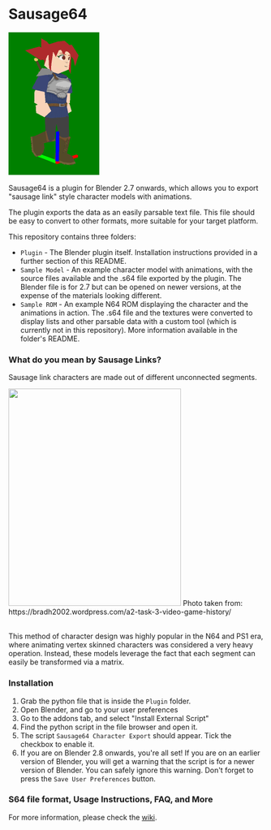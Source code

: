 # Sausage64

<img src=".github/Catherine.gif" width="179" height="281"/>

Sausage64 is a plugin for Blender 2.7 onwards, which allows you to export "sausage link" style character models with animations. 

The plugin exports the data as an easily parsable text file. This file should be easy to convert to other formats, more suitable for your target platform. 

This repository contains three folders:
* `Plugin` - The Blender plugin itself. Installation instructions provided in a further section of this README. 
* `Sample Model` - An example character model with animations, with the source files available and the .s64 file exported by the plugin. The Blender file is for 2.7 but can be opened on newer versions, at the expense of the materials looking different. 
* `Sample ROM` - An example N64 ROM displaying the character and the animations in action. The .s64 file and the textures were converted to display lists and other parsable data with a custom tool (which is currently not in this repository). More information available in the folder's README. 

### What do you mean by Sausage Links?
Sausage link characters are made out of different unconnected segments. 

<img src=".github/C29E784C-ABFE-493E-A042-FC4DFDF86F3D.jpeg" width="340" height="428"/>
Photo taken from: https://bradh2002.wordpress.com/a2-task-3-video-game-history/
</br></br>

This method of character design was highly popular in the N64 and PS1 era, where animating vertex skinned characters was considered a very heavy operation. Instead, these models leverage the fact that each segment can easily be transformed via a matrix.

### Installation 
1. Grab the python file that is inside the `Plugin` folder.
2. Open Blender, and go to your user preferences
3. Go to the addons tab, and select "Install External Script"
4. Find the python script in the file browser and open it. 
5. The script `Sausage64 Character Export` should appear. Tick the checkbox to enable it. 
6. If you are on Blender 2.8 onwards, you're all set! If you are on an earlier version of Blender, you will get a warning that the script is for a newer version of Blender. You can safely ignore this warning. Don't forget to press the `Save User Preferences` button. 

### S64 file format, Usage Instructions, FAQ, and More
For more information, please check the [wiki](../../wiki).

